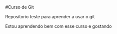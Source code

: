 #Curso de Git

Repositorio teste para aprender a usar o git

Estou aprendendo bem com esse curso e gostando